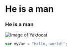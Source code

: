 # He is a man
### He is a man
![Image of Yaktocat](https://octodex.github.com/images/yaktocat.png)
``` javascript
var myVar = "Hello, world!";
```
